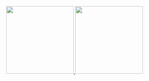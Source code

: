 <div align="center" dir="auto">
  <a href="https://github.com/jonnatanfarias">
  <img height="180em" src="https://github-readme-stats.vercel.app/api?username=jonnatanfarias&amp;show_icons=true&amp;theme=dark&amp;include_all_commits=true&amp;count_private=true" style="max-width: 100%;">
  <img height="180em" src="https://github-readme-stats.vercel.app/api/top-langs/?username=jonnatanfarias&amp;layout=compact&amp;langs_count=7&amp;theme=dark" style="max-width: 100%;">
</a></div>
